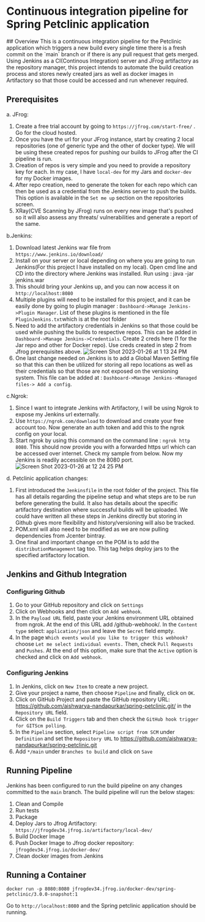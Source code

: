 # Continuous integration pipeline for Spring Petclinic application
<Test>
## Overview
This is a continuous integration pipeline for the Petclinic application which triggers a new build every single time there is a fresh commit on the `main` branch or if there is any pull request that gets merged. Using Jenkins as a CI(Continous Integration) server and JFrog artifactory as the repository manager, this project intends to automate the build creation process and stores newly created jars as well as docker images in Artifactory so that those could be accessed and run whenever required.

## Prerequisites
a. JFrog:
1. Create a free trial account by going to `https://jfrog.com/start-free/` . Go for the cloud hosted.
2. Once you have the url for your JFrog instance, start by creating 2 local repositories (one of generic type and the other of docker type). We will be using these created repos for pushing our builds to JFrog after the CI pipeline is run.
3. Creation of repos is very simple and you need to provide a repository key for each. In my case, I have `local-dev` for my Jars and `docker-dev` for my Docker images.
4. After repo creation, need to generate the token for each repo which can then be used as a credential from the Jenkins server to push the builds. This option is available in the `Set me up` section on the repositories screen.
5. XRay(CVE Scanning by JFrog) runs on every new image that's pushed so it will also assess any threats/ vulnerabilities and generate a report of the same.

b.Jenkins:
1. Download latest Jenkins war file from `https://www.jenkins.io/download/`
2. Install on your server or local depending on where you are going to run Jenkins(For this project I have installed on my local). Open cmd line and CD into the directory where Jenkins was installed. Run using : java -jar jenkins.war
3. This should bring your Jenkins up, and you can now access it on `http://localhost:8080`
4. Multiple plugins will need to be installed for this project, and it can be easily done by going to plugin manager : `Dashboard->Manage Jenkins->Plugin Manager`. List of these plugins is mentioned in the file `PluginJenkins.txt`which is at the root folder
5. Need to add the artifactory credentials in Jenkins so that those could be used while pushing the builds to respective repos. This can be added in `Dashboard->Manage Jenkins->Credentials`. Create 2 creds here (1 for the Jar repo and other for Docker repo). Use creds created in step 2 from Jfrog prerequisites above. ![Screen Shot 2023-01-26 at 1 13 24 PM](https://user-images.githubusercontent.com/38335795/214951709-ca7f5c9f-dacd-4c85-8b51-4eb30caf8458.png)
6. One last change needed on Jenkins is to add a Global Maven Setting file so that this can then be utilized for storing all repo locations as well as their 
credentials so that those are not exposed on the versioning system. This file can be added at : `Dashboard->Manage Jenkins->Managed files-> Add a config`. 

c.Ngrok:
1. Since I want to integrate Jenkins with Artifactory, I will be using Ngrok to expose my Jenkins url externally.
2. Use `https://ngrok.com/download` to download and create your free account too. Now generate an auth token and add this to the ngrok config on your local.
3. Start ngrok by using this command on the command line : `ngrok http 8080`. This should now provide you with a forwarded https url which can be accessed over internet. Check my sample from below. Now my Jenkins is readily accessible on the 8080 port.
![Screen Shot 2023-01-26 at 12 24 25 PM](https://user-images.githubusercontent.com/38335795/214942807-b58523d5-6159-4cc8-9bb0-7dc8117309b7.png)

d. Petclinic application changes:
1. First introduced the `Jenkinsfile` in the root folder of the project. This file has all details regarding the pipeline setup and what steps are to be run before generating the build. It also has details about the specific artifactory destination where successful builds will be uploaded. We could have written all these steps in Jenkins directly but storing in Github gives more flexibility and history/versioning will also be tracked.
2. POM.xml will also need to be modified as we are now pulling dependencies from Jcenter bintray. 
3. One final and important change on the POM is to add the `distributionManagement` tag too. This tag helps deploy jars to the specified artifactory location.

## Jenkins and Github Integration
### Configuring Github
1. Go to your GitHub repository and click on `Settings`
2. Click on Webhooks and then click on `Add webhook`.
3. In the `Payload URL` field, paste your Jenkins environment URL obtained from ngrok. At the end of this URL add /github-webhook/. In the `Content type` select: `application/json` and leave the `Secret` field empty.
4. In the page `Which events would you like to trigger this webhook?` choose `Let me select individual events.` Then, check `Pull Requests` and `Pushes`. At the end of this option, make sure that the `Active` option is checked and click on `Add webhook`.

### Configuring Jenkins
1. In Jenkins, click on `New Item` to create a new project.
2. Give your project a name, then choose `Pipeline` and finally, click on `OK`.
3. Click on GitHub Project and paste the GitHub repository URL: https://github.com/aishwarya-nandapurkar/spring-petclinic.git/ in the `Repository URL` field.
4. Click on the `Build Triggers` tab and then check the `GitHub hook trigger for GITScm polling`.
5. In the `Pipeline` section, select `Pipeline script from SCM` under `Definition` and set the `Repository URL` to https://github.com/aishwarya-nandapurkar/spring-petclinic.git
6. Add `*/main` under `Branches to build` and click on `Save`

## Running Pipeline

Jenkins has been configured to run the build pipeline on any changes committed to the `main` branch.
The build pipeline will run the below stages:
1. Clean and Compile
2. Run tests
3. Package
4. Deploy Jars to Jfrog Artifactory: `https://jfrogdev34.jfrog.io/artifactory/local-dev/`
5. Build Docker Image
6. Push Docker Image to Jfrog docker repository: `jfrogdev34.jfrog.io/docker-dev/`
7. Clean docker images from Jenkins

## Running a Container

`docker run -p 8080:8080 jfrogdev34.jfrog.io/docker-dev/spring-petclinic/3.0.0-snapshot:1`

Go to `http://localhost:8080` and the Spring petclinic application should be running.
